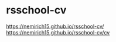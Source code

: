 # rsschool-cv
https://nemirich15.github.io/rsschool-cv/
https://nemirich15.github.io/rsschool-cv/cv
